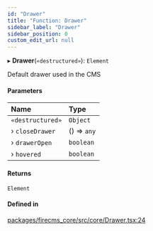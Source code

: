 ```yaml
---
id: "Drawer"
title: "Function: Drawer"
sidebar_label: "Drawer"
sidebar_position: 0
custom_edit_url: null
---
```


▸ **Drawer**(`«destructured»`): `Element`

Default drawer used in the CMS

#### Parameters

| Name | Type |
| :------ | :------ |
| `«destructured»` | `Object` |
| › `closeDrawer` | () => `any` |
| › `drawerOpen` | `boolean` |
| › `hovered` | `boolean` |

#### Returns

`Element`

#### Defined in

[packages/firecms_core/src/core/Drawer.tsx:24](https://github.com/FireCMSco/firecms/blob/d45f3739/packages/firecms_core/src/core/Drawer.tsx#L24)
